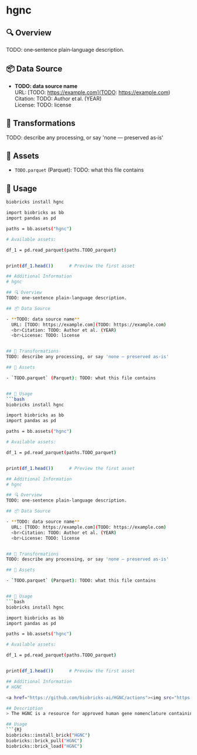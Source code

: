 # hgnc

## 🔍 Overview
TODO: one‑sentence plain‑language description.

## 📦 Data Source

- **TODO: data source name**  
  URL: [TODO: https://example.com](TODO: https://example.com)
  <br>Citation: TODO: Author et al. (YEAR)
  <br>License: TODO: license


## 🔄 Transformations
TODO: describe any processing, or say 'none — preserved as‑is'

## 📁 Assets

- `TODO.parquet` (Parquet): TODO: what this file contains


## 🧪 Usage
```bash
biobricks install hgnc

import biobricks as bb
import pandas as pd

paths = bb.assets("hgnc")

# Available assets:

df_1 = pd.read_parquet(paths.TODO_parquet)


print(df_1.head())      # Preview the first asset

## Additional Information
# hgnc

## 🔍 Overview
TODO: one‑sentence plain‑language description.

## 📦 Data Source

- **TODO: data source name**  
  URL: [TODO: https://example.com](TODO: https://example.com)
  <br>Citation: TODO: Author et al. (YEAR)
  <br>License: TODO: license


## 🔄 Transformations
TODO: describe any processing, or say 'none — preserved as‑is'

## 📁 Assets

- `TODO.parquet` (Parquet): TODO: what this file contains


## 🧪 Usage
```bash
biobricks install hgnc

import biobricks as bb
import pandas as pd

paths = bb.assets("hgnc")

# Available assets:

df_1 = pd.read_parquet(paths.TODO_parquet)


print(df_1.head())      # Preview the first asset

## Additional Information
# hgnc

## 🔍 Overview
TODO: one‑sentence plain‑language description.

## 📦 Data Source

- **TODO: data source name**  
  URL: [TODO: https://example.com](TODO: https://example.com)
  <br>Citation: TODO: Author et al. (YEAR)
  <br>License: TODO: license


## 🔄 Transformations
TODO: describe any processing, or say 'none — preserved as‑is'

## 📁 Assets

- `TODO.parquet` (Parquet): TODO: what this file contains


## 🧪 Usage
```bash
biobricks install hgnc

import biobricks as bb
import pandas as pd

paths = bb.assets("hgnc")

# Available assets:

df_1 = pd.read_parquet(paths.TODO_parquet)


print(df_1.head())      # Preview the first asset

## Additional Information
# HGNC

<a href="https://github.com/biobricks-ai/HGNC/actions"><img src="https://github.com/biobricks-ai/HGNC/actions/workflows/bricktools-check.yaml/badge.svg?branch=master"/></a>

## Description
> The HGNC is a resource for approved human gene nomenclature containing ~42000 gene symbols and names and 1300+ gene families and sets

## Usage
```{R}
biobricks::install_brick("HGNC")
biobricks::brick_pull("HGNC")
biobricks::brick_load("HGNC")
```
